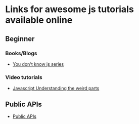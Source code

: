 # Links for awesome js tutorials available online

## Beginner

### Books/Blogs
- [You don't know js series](https://github.com/getify/You-Dont-Know-JS)

### Video tutorials
- [Javascript Understanding the weird parts](https://www.youtube.com/watch?v=Bv_5Zv5c-Ts)

## Public APIs 
- [Public APIs](https://github.com/toddmotto/public-apis/)

